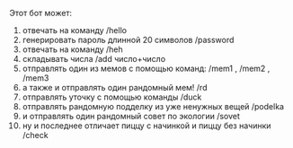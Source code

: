 Этот бот может:
1. отвечать на команду /hello
2. генерировать пароль длинной 20 символов /password
3. отвечать на команду /heh
4. складывать числа /add число+число
5. отправлять один из мемов с помощью команд: /mem1 , /mem2 , /mem3
6. а также и отправлять один рандомный мем!  /rd
7. отправлять уточку с помощью команды /duck
8. отправлять рандомную подделку из уже ненужных вещей /podelka
9. и отправлять один рандомный совет по экологии /sovet
10. ну и последнее отличает пиццу с начинкой и пиццу без начинки /check
